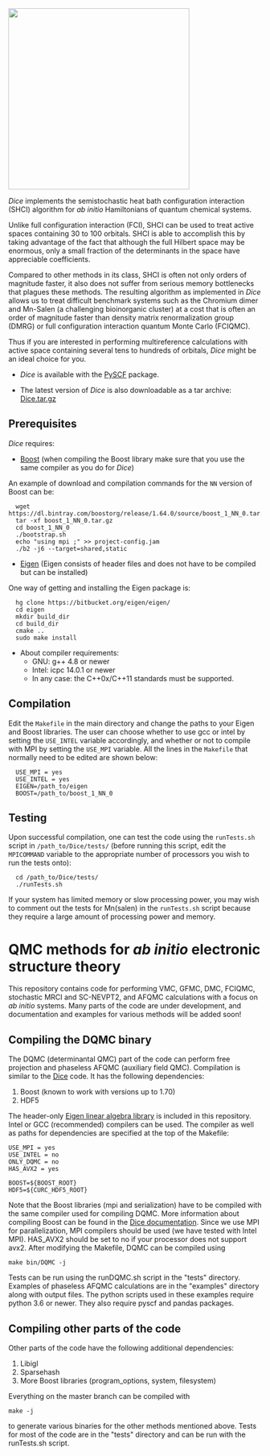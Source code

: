 <div><img src="https://github.com/sanshar/Dice/blob/master/docs/images/dice_lateral.png" height="360px"/></div>

*Dice* implements the semistochastic heat bath configuration interaction (SHCI) algorithm for *ab initio* Hamiltonians of quantum chemical systems.

Unlike full configuration interaction (FCI), SHCI can be used to treat active spaces containing 30 to 100 orbitals.
SHCI is able to accomplish this by taking advantage of the fact that although the full Hilbert space may be enormous,
only a small fraction of the determinants in the space have appreciable coefficients.

Compared to other methods in its class, SHCI is often not only orders of magnitude faster,
it also does not suffer from serious memory bottlenecks that plagues these methods.
The resulting algorithm as implemented in *Dice* allows us to treat difficult benchmark systems
such as the Chromium dimer and Mn-Salen (a challenging bioinorganic cluster) at a cost that is often
an order of magnitude faster than density matrix renormalization group (DMRG) or full configuration interaction quantum Monte Carlo (FCIQMC).

Thus if you are interested in performing multireference calculations with active space containing several tens to hundreds of orbitals,
*Dice* might be an ideal choice for you.


* *Dice* is available with the [PySCF](https://github.com/sunqm/pyscf/blob/master/README.md) package.

* The latest version of *Dice* is also downloadable as a tar archive: [Dice.tar.gz](images/Dice.tar.gz)

Prerequisites
------------

*Dice* requires:

* [Boost](http://www.boost.org/) (when compiling the Boost library make sure that you use the same compiler as you do for *Dice*)

An example of download and compilation commands for the `NN` version of Boost can be:

```
  wget https://dl.bintray.com/boostorg/release/1.64.0/source/boost_1_NN_0.tar.gz
  tar -xf boost_1_NN_0.tar.gz
  cd boost_1_NN_0
  ./bootstrap.sh
  echo "using mpi ;" >> project-config.jam
  ./b2 -j6 --target=shared,static
```


* [Eigen](http://eigen.tuxfamily.org/dox/) (Eigen consists of header files and does not have to be compiled but can be installed)

One way of getting and installing the Eigen package is:

```
  hg clone https://bitbucket.org/eigen/eigen/
  cd eigen
  mkdir build_dir
  cd build_dir
  cmake ..
  sudo make install
```

* About compiler requirements:
    - GNU: g++ 4.8 or newer
    - Intel: icpc 14.0.1 or newer
    - In any case: the C++0x/C++11 standards must be supported.


Compilation
-------

Edit the `Makefile` in the main directory and change the paths to your Eigen and Boost libraries.
The user can choose whether to use gcc or intel by setting the `USE_INTEL` variable accordingly,
and whether or not to compile with MPI by setting the `USE_MPI` variable.
All the lines in the `Makefile` that normally need to be edited are shown below:

```
  USE_MPI = yes
  USE_INTEL = yes
  EIGEN=/path_to/eigen
  BOOST=/path_to/boost_1_NN_0
```


Testing
-------

Upon successful compilation, one can test the code using the `runTests.sh` script in `/path_to/Dice/tests/`
(before running this script, edit the `MPICOMMAND` variable to the appropriate number of processors you wish to run the tests onto):

```
  cd /path_to/Dice/tests/
  ./runTests.sh
```


  If your system has limited memory or slow processing power, you may wish to comment out the tests for Mn(salen) in the `runTests.sh`
  script because they require a large amount of processing power and memory.

# QMC methods for *ab initio* electronic structure theory

This repository contains code for performing VMC, GFMC, DMC, FCIQMC, stochastic MRCI and SC-NEVPT2, and AFQMC calculations with a focus on *ab initio* systems. Many parts of the code are under development, and documentation and examples for various methods will be added soon! 

## Compiling the DQMC binary 
The DQMC (determinantal QMC) part of the code can perform free projection and phaseless AFQMC (auxiliary field QMC). Compilation is similar to the [Dice](https://github.com/sanshar/Dice/) code. It has the following dependencies:
 
1. Boost (known to work with versions up to 1.70)
2. HDF5

The header-only [Eigen linear algebra library](https://gitlab.com/libeigen/eigen) is included in this repository. Intel or GCC (recommended) compilers can be used. The compiler as well as paths for dependencies are specified at the top of the Makefile:
```
USE_MPI = yes
USE_INTEL = no
ONLY_DQMC = no
HAS_AVX2 = yes

BOOST=${BOOST_ROOT}
HDF5=${CURC_HDF5_ROOT}
```

Note that the Boost libraries (mpi and serialization) have to be compiled with the same compiler used for compiling DQMC. More information about compiling Boost can be found in the [Dice documentation](https://sanshar.github.io/Dice/). Since we use MPI for parallelization, MPI compilers should be used (we have tested with Intel MPI). HAS_AVX2 should be set to no if your processor does not support avx2. After modifying the Makefile, DQMC can be compiled using
```
make bin/DQMC -j
```
Tests can be run using the runDQMC.sh script in the "tests" directory. Examples of phaseless AFQMC calculations are in the "examples" directory along with output files. The python scripts used in these examples require python 3.6 or newer. They also require pyscf and pandas packages. 


## Compiling other parts of the code

Other parts of the code have the following additional dependencies:

1. Libigl
2. Sparsehash
3. More Boost libraries (program_options, system, filesystem) 

Everything on the master branch can be compiled with
```
make -j
```
to generate various binaries for the other methods mentioned above. Tests for most of the code are in the "tests" directory and can be run with the runTests.sh script.
